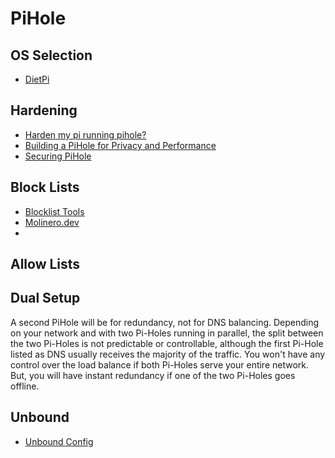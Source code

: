 # PiHole

## OS Selection

- [DietPi]()







## Hardening

- [Harden my pi running pihole?](https://discourse.pi-hole.net/t/harden-my-pi-running-pihole-install-ufw/5642/17)
- [Building a PiHole for Privacy and Performance](https://thesmashy.medium.com/building-a-pihole-for-privacy-and-performance-f762dbcb66e5)
- [Securing PiHole](https://discourse.pi-hole.net/t/securing-pihole/1155)

## Block Lists

- [Blocklist Tools](https://blocklist-tools.developerdan.com/blocklists)
- [Molinero.dev](https://hmirror.molinero.dev/)
- 

## Allow Lists


## Dual Setup

A second PiHole will be for redundancy, not for DNS balancing. Depending on your network and with two Pi-Holes running in parallel, the split between the two Pi-Holes is not predictable or controllable, although the first Pi-Hole listed as DNS usually receives the majority of the traffic. You won't have any control over the load balance if both Pi-Holes serve your entire network. But, you will have instant redundancy if one of the two Pi-Holes goes offline.


## Unbound
- [Unbound Config](https://gist.github.com/Overbryd/ab15ee86c58260cb6d0be634a4c58057)
